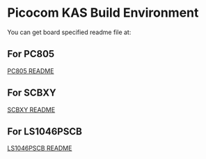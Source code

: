 # Picocom KAS Build Environment
You can get board specified readme file at:
## For PC805
[PC805 README](https://github.com/picocom-chips/kas-build/blob/master/docs/PC805-README.md)

## For SCBXY
[SCBXY README](https://github.com/picocom-chips/kas-build/blob/master/docs/SCBXY-README.md)

## For LS1046PSCB
[LS1046PSCB README](https://github.com/picocom-chips/kas-build/blob/master/docs/LS1046PSCB-README.md)